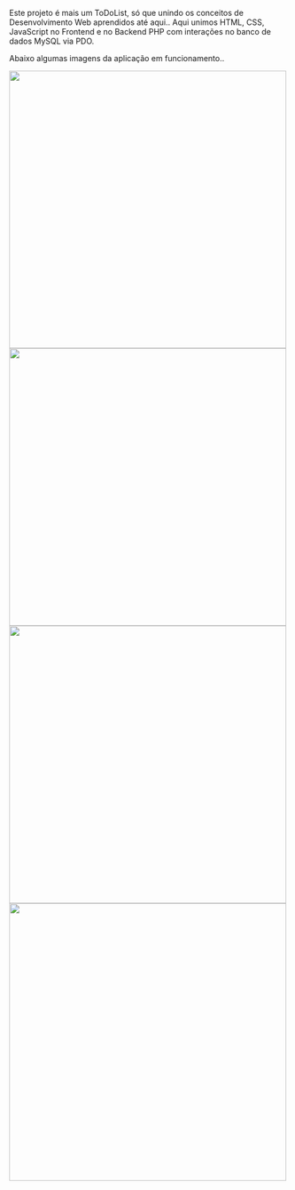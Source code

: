 Este projeto é mais um ToDoList, só que unindo os conceitos de Desenvolvimento Web aprendidos até aqui..
Aqui unimos HTML, CSS, JavaScript no Frontend e no Backend PHP com interações no banco de dados MySQL via PDO.


Abaixo algumas imagens da aplicação em funcionamento.. 

<div>
<img src="https://user-images.githubusercontent.com/102194815/180898471-bf811334-fe7e-4f52-a026-4eb945592271.png" hight = "500px" width = "500px">
</div>

<div>
<img src="https://user-images.githubusercontent.com/102194815/180898942-1b1562b2-1c3e-4f2b-9738-e9990e9332f3.png" hight = "500px" width = "500px">
</div>

<div>
<img src="https://user-images.githubusercontent.com/102194815/180898947-8c972bc7-49ce-49f9-8aab-67dfa0392646.png" hight = "500px" width = "500px">
</div>

<div>
<img src="https://user-images.githubusercontent.com/102194815/180898950-5694a5a0-aef3-4cd8-84f1-4b5ec736f7f9.png" hight = "500px" width = "500px">
</div>
